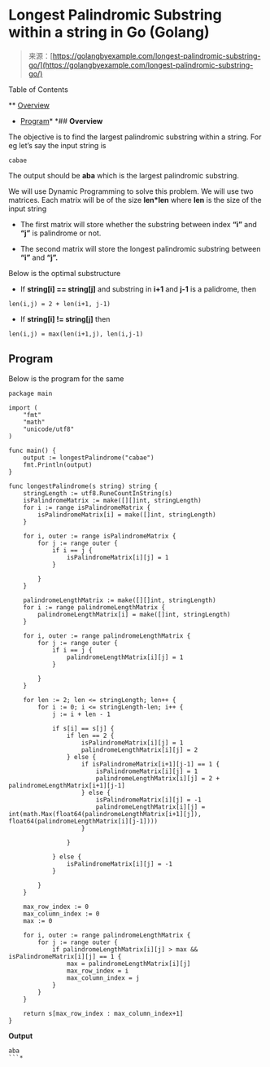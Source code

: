 <!--yml
category: 未分类
date: 2024-10-13 06:42:04
-->

# Longest Palindromic Substring within a string in Go (Golang)

> 来源：[https://golangbyexample.com/longest-palindromic-substring-go/](https://golangbyexample.com/longest-palindromic-substring-go/)

Table of Contents

 **   [Overview](#Overview "Overview")
*   [Program](#Program "Program")*  *## **Overview**

The objective is to find the largest palindromic substring within a string. For eg let’s say the input string is

```
cabae
```

The output should be **aba** which is the largest palindromic substring.

We will use Dynamic Programming to solve this problem. We will use two matrices. Each matrix will be of the size **len*len** where **len** is the size of the input string

*   The first matrix will store whether the substring between index **“i”** and **“j”** is palindrome or not.

*   The second matrix will store the longest palindromic substring between **“i”** and **“j”.**

Below is the optimal substructure

*   If **string[i] == string[j]** and substring in **i+1** and **j-1** is a palidrome, then

```
len(i,j) = 2 + len(i+1, j-1)
```

*   If **string[i] != string[j]** then

```
len(i,j) = max(len(i+1,j), len(i,j-1)
```

## **Program**

Below is the program for the same

```
package main

import (
	"fmt"
	"math"
	"unicode/utf8"
)

func main() {
	output := longestPalindrome("cabae")
	fmt.Println(output)
}

func longestPalindrome(s string) string {
	stringLength := utf8.RuneCountInString(s)
	isPalindromeMatrix := make([][]int, stringLength)
	for i := range isPalindromeMatrix {
		isPalindromeMatrix[i] = make([]int, stringLength)
	}

	for i, outer := range isPalindromeMatrix {
		for j := range outer {
			if i == j {
				isPalindromeMatrix[i][j] = 1
			}

		}
	}

	palindromeLengthMatrix := make([][]int, stringLength)
	for i := range palindromeLengthMatrix {
		palindromeLengthMatrix[i] = make([]int, stringLength)
	}

	for i, outer := range palindromeLengthMatrix {
		for j := range outer {
			if i == j {
				palindromeLengthMatrix[i][j] = 1
			}

		}
	}

	for len := 2; len <= stringLength; len++ {
		for i := 0; i <= stringLength-len; i++ {
			j := i + len - 1

			if s[i] == s[j] {
				if len == 2 {
					isPalindromeMatrix[i][j] = 1
					palindromeLengthMatrix[i][j] = 2
				} else {
					if isPalindromeMatrix[i+1][j-1] == 1 {
						isPalindromeMatrix[i][j] = 1
						palindromeLengthMatrix[i][j] = 2 + palindromeLengthMatrix[i+1][j-1]
					} else {
						isPalindromeMatrix[i][j] = -1
						palindromeLengthMatrix[i][j] = int(math.Max(float64(palindromeLengthMatrix[i+1][j]), float64(palindromeLengthMatrix[i][j-1])))
					}

				}

			} else {
				isPalindromeMatrix[i][j] = -1
			}

		}
	}

	max_row_index := 0
	max_column_index := 0
	max := 0

	for i, outer := range palindromeLengthMatrix {
		for j := range outer {
			if palindromeLengthMatrix[i][j] > max && isPalindromeMatrix[i][j] == 1 {
				max = palindromeLengthMatrix[i][j]
				max_row_index = i
				max_column_index = j
			}
		}
	}

	return s[max_row_index : max_column_index+1]
}
```

**Output**

```
aba
```*